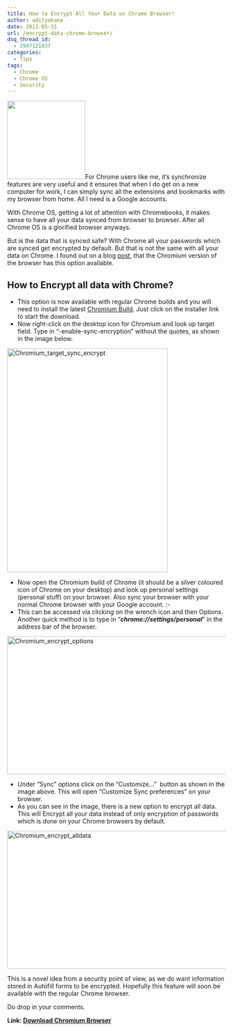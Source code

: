 ```yaml
---
title: How to Encrypt All Your Data on Chrome Browser!
author: adityakane
date: 2011-05-31
url: /encrypt-data-chrome-browser/
dsq_thread_id:
  - 2947121037
categories:
  - Tips
tags:
  - Chrome
  - Chrome OS
  - Security
---
```

[<img class="alignright size-full wp-image-39005" title="Chrome_new_logo.png" src="http://cdn.devilsworkshop.org/files/2011/03/Chrome_new_logo.png" alt="" width="180" height="180" />][1]For Chrome users like me, it’s synchronize features are very useful and it ensures that when I do get on a new computer for work, I can simply sync all the extensions and bookmarks with my browser from home. All I need is a Google accounts.

With Chrome OS, getting a lot of attention with Chromebooks, it makes sense to have all your data synced from browser to browser. After all Chrome OS is a glorified browser anyways.

But is the data that is synced safe? With Chrome all your passwords which are synced get encrypted by default. But that is not the same with all your data on Chrome. I found out on a blog <a href="http://www.addictivetips.com/internet-tips/chrome-adds-option-to-encrypt-all-synced-data-for-better-security/" onclick="_gaq.push(['_trackEvent', 'outbound-article', 'http://www.addictivetips.com/internet-tips/chrome-adds-option-to-encrypt-all-synced-data-for-better-security/', 'post']);" >post</a>, that the Chromium version of the browser has this option available.

## How to Encrypt all data with Chrome?

  * This option is now available with regular Chrome builds and you will need to install the latest <a href="http://build.chromium.org/f/chromium/snapshots/chromium-rel-xp/86787/" onclick="_gaq.push(['_trackEvent', 'outbound-article', 'http://build.chromium.org/f/chromium/snapshots/chromium-rel-xp/86787/', 'Chromium Build']);" >Chromium Build</a>. Just click on the installer link to start the download.
  * Now right-click on the desktop icon for Chromium and look up target field. Type in “-enable-sync-encryption” without the quotes, as shown in the image below.

[<img style="background-image: none; padding-left: 0px; padding-right: 0px; display: inline; padding-top: 0px; border: 0px;" title="Chromium_target_sync_encrypt" src="http://cdn.devilsworkshop.org/files/2011/05/Chromium_target_sync_encrypt_thumb.png" border="0" alt="Chromium_target_sync_encrypt" width="370" height="515" />][2]

  * Now open the Chromium build of Chrome (it should be a silver coloured icon of Chrome on your desktop) and look up personal settings (personal stuff) on your browser. Also sync your browser with your normal Chrome browser with your Google account. <img src="http://devilsworkshop.org/wp-includes/images/smilies/simple-smile.png" alt=":-)" class="wp-smiley" style="height: 1em; max-height: 1em;" />
  * This can be accessed via clicking on the wrench icon and then Options. Another quick method is to type in “***chrome://settings/personal***” in the address bar of the browser.

[<img style="background-image: none; padding-left: 0px; padding-right: 0px; display: inline; padding-top: 0px; border: 0px;" title="Chromium_encrypt_options" src="http://cdn.devilsworkshop.org/files/2011/05/Chromium_encrypt_options_thumb.png" border="0" alt="Chromium_encrypt_options" width="570" height="317" />][3]

  * Under “Sync” options click on the “Customize…”  button as shown in the image above. This will open “Customize Sync preferences” on your browser.
  * As you can see in the image, there is a new option to encrypt all data. This will Encrypt all your data instead of only encryption of passwords which is done on your Chrome browsers by default.

[<img style="background-image: none; padding-left: 0px; padding-right: 0px; display: inline; padding-top: 0px; border: 0px;" title="Chromium_encrypt_alldata" src="http://cdn.devilsworkshop.org/files/2011/05/Chromium_encrypt_alldata_thumb.png" border="0" alt="Chromium_encrypt_alldata" width="570" height="317" />][4]

This is a novel idea from a security point of view, as we do want information stored in Autofill forms to be encrypted. Hopefully this feature will soon be available with the regular Chrome browser.

Do drop in your comments.

**Link: <a href="http://build.chromium.org/f/chromium/snapshots/chromium-rel-xp/86787/" onclick="_gaq.push(['_trackEvent', 'outbound-article', 'http://build.chromium.org/f/chromium/snapshots/chromium-rel-xp/86787/', 'Download Chromium Browser']);" >Download Chromium Browser</a>**

 [1]: http://cdn.devilsworkshop.org/files/2011/03/Chrome_new_logo.png
 [2]: http://cdn.devilsworkshop.org/files/2011/05/Chromium_target_sync_encrypt.png
 [3]: http://cdn.devilsworkshop.org/files/2011/05/Chromium_encrypt_options.png
 [4]: http://cdn.devilsworkshop.org/files/2011/05/Chromium_encrypt_alldata.png
